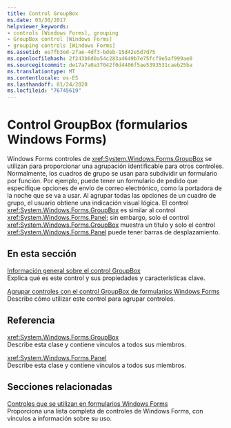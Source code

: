 ```yaml
---
title: Control GroupBox
ms.date: 03/30/2017
helpviewer_keywords:
- controls [Windows Forms], grouping
- GroupBox control [Windows Forms]
- grouping controls [Windows Forms]
ms.assetid: ee7fb3ed-2fae-4df3-bdeb-15d42e5d7d75
ms.openlocfilehash: 2f243b6d0a54c283a4649b7e75fcf9e5af999ae0
ms.sourcegitcommit: de17a7a0a37042f0d4406f5ae5393531caeb25ba
ms.translationtype: MT
ms.contentlocale: es-ES
ms.lasthandoff: 01/24/2020
ms.locfileid: "76745619"
---
```

# <a name="groupbox-control-windows-forms"></a>Control GroupBox (formularios Windows Forms)
Windows Forms controles de <xref:System.Windows.Forms.GroupBox> se utilizan para proporcionar una agrupación identificable para otros controles. Normalmente, los cuadros de grupo se usan para subdividir un formulario por función. Por ejemplo, puede tener un formulario de pedido que especifique opciones de envío de correo electrónico, como la portadora de la noche que se va a usar. Al agrupar todas las opciones de un cuadro de grupo, el usuario obtiene una indicación visual lógica. El control <xref:System.Windows.Forms.GroupBox> es similar al control <xref:System.Windows.Forms.Panel>; sin embargo, solo el control <xref:System.Windows.Forms.GroupBox> muestra un título y solo el control <xref:System.Windows.Forms.Panel> puede tener barras de desplazamiento.  
  
## <a name="in-this-section"></a>En esta sección  
 [Información general sobre el control GroupBox](groupbox-control-overview-windows-forms.md)  
 Explica qué es este control y sus propiedades y características clave.  
  
 [Agrupar controles con el control GroupBox de formularios Windows Forms](how-to-group-controls-with-the-windows-forms-groupbox-control.md)  
 Describe cómo utilizar este control para agrupar controles.  
  
## <a name="reference"></a>Referencia  
 <xref:System.Windows.Forms.GroupBox>  
 Describe esta clase y contiene vínculos a todos sus miembros.  
  
 <xref:System.Windows.Forms.Panel>  
 Describe esta clase y contiene vínculos a todos sus miembros.  
  
## <a name="related-sections"></a>Secciones relacionadas  
 [Controles que se utilizan en formularios Windows Forms](controls-to-use-on-windows-forms.md)  
 Proporciona una lista completa de controles de Windows Forms, con vínculos a información sobre su uso.
